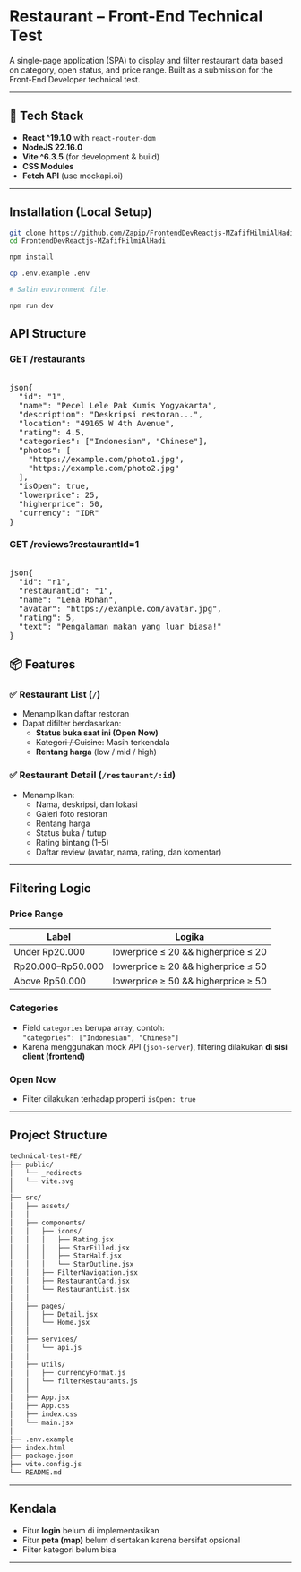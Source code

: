 # Restaurant – Front-End Technical Test

A single-page application (SPA) to display and filter restaurant data based on category, open status, and price range. Built as a submission for the Front-End Developer technical test.

---

## 🚀 Tech Stack

- **React ^19.1.0** with `react-router-dom`
- **NodeJS 22.16.0**
- **Vite ^6.3.5** (for development & build)
- **CSS Modules**
- **Fetch API** (use mockapi.oi)

---

## Installation (Local Setup)

```bash
git clone https://github.com/Zapip/FrontendDevReactjs-MZafifHilmiAlHadi.git
cd FrontendDevReactjs-MZafifHilmiAlHadi
```

```bash
npm install
```

```bash
cp .env.example .env

# Salin environment file.
```

```bash
npm run dev
```

## API Structure

### GET /restaurants

<pre> 
json{
  "id": "1",
  "name": "Pecel Lele Pak Kumis Yogyakarta",
  "description": "Deskripsi restoran...",
  "location": "49165 W 4th Avenue",
  "rating": 4.5,
  "categories": ["Indonesian", "Chinese"],
  "photos": [
    "https://example.com/photo1.jpg",
    "https://example.com/photo2.jpg"
  ],
  "isOpen": true,
  "lowerprice": 25,
  "higherprice": 50,
  "currency": "IDR"
}</pre>

### GET /reviews?restaurantId=1

<pre> 
json{
  "id": "r1",
  "restaurantId": "1",
  "name": "Lena Rohan",
  "avatar": "https://example.com/avatar.jpg",
  "rating": 5,
  "text": "Pengalaman makan yang luar biasa!"
}
</pre>

## 📦 Features

### ✅ Restaurant List (`/`)

- Menampilkan daftar restoran
- Dapat difilter berdasarkan:
  - **Status buka saat ini (Open Now)**
  - ~~Kategori / Cuisine~~: Masih terkendala
  - **Rentang harga** (low / mid / high)

### ✅ Restaurant Detail (`/restaurant/:id`)

- Menampilkan:
  - Nama, deskripsi, dan lokasi
  - Galeri foto restoran
  - Rentang harga
  - Status buka / tutup
  - Rating bintang (1–5)
  - Daftar review (avatar, nama, rating, dan komentar)

---

## Filtering Logic

### Price Range

| Label             | Logika                              |
| ----------------- | ----------------------------------- |
| Under Rp20.000    | lowerprice ≤ 20 && higherprice ≤ 20 |
| Rp20.000–Rp50.000 | lowerprice ≥ 20 && higherprice ≤ 50 |
| Above Rp50.000    | lowerprice ≥ 50 && higherprice ≥ 50 |

### Categories

- Field `categories` berupa array, contoh:  
  `"categories": ["Indonesian", "Chinese"]`
- Karena menggunakan mock API (`json-server`), filtering dilakukan **di sisi client (frontend)**

### Open Now

- Filter dilakukan terhadap properti `isOpen: true`

---

## Project Structure

```bash
technical-test-FE/
├── public/                 
│   └── _redirects          
│   └── vite.svg
│
├── src/                    
│   ├── assets/             
│   │
│   ├── components/         
│   │   ├── icons/          
│   │   │   ├── Rating.jsx
│   │   │   ├── StarFilled.jsx
│   │   │   ├── StarHalf.jsx
│   │   │   └── StarOutline.jsx
│   │   ├── FilterNavigation.jsx
│   │   ├── RestaurantCard.jsx
│   │   └── RestaurantList.jsx
│   │
│   ├── pages/              
│   │   ├── Detail.jsx      
│   │   └── Home.jsx        
│   │
│   ├── services/           
│   │   └── api.js
│   │
│   ├── utils/              
│   │   ├── currencyFormat.js
│   │   └── filterRestaurants.js
│   │
│   ├── App.jsx             
│   ├── App.css             
│   ├── index.css           
│   └── main.jsx            
│
├── .env.example            
├── index.html              
├── package.json
├── vite.config.js
└── README.md               
```
---

## Kendala

- Fitur **login** belum di implementasikan
- Fitur **peta (map)** belum disertakan karena bersifat opsional
- Filter kategori belum bisa

---
